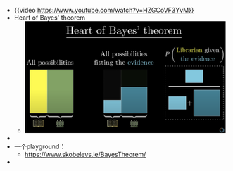 - {{video https://www.youtube.com/watch?v=HZGCoVF3YvM}}
- Heart of Bayes' theorem
	- ![image.png](../assets/image_1709790055325_0.png)
-
- 一个playground：
	- https://www.skobelevs.ie/BayesTheorem/
-